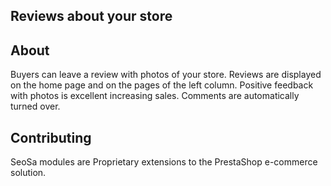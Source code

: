 ## Reviews about your store

## About

Buyers can leave a review with photos of your store. 
Reviews are displayed on the home page and on the pages of the left column. 
Positive feedback with photos is excellent increasing sales. 
Comments are automatically turned over.


## Contributing

SeoSa modules are Proprietary extensions to the PrestaShop e-commerce solution.

